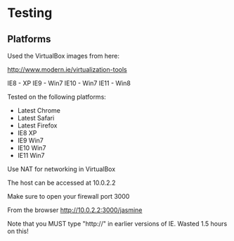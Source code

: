 # Testing

## Platforms

Used the VirtualBox images from here:

http://www.modern.ie/virtualization-tools

IE8 - XP
IE9 - Win7
IE10 - Win7
IE11 - Win8

Tested on the following platforms:

* Latest Chrome
* Latest Safari
* Latest Firefox
* IE8 XP
* IE9 Win7
* IE10 Win7
* IE11 Win7

Use NAT for networking in VirtualBox

The host can be accessed at 10.0.2.2

Make sure to open your firewall port 3000

From the browser http://10.0.2.2:3000/jasmine

Note that you MUST type "http://" in earlier versions of IE. Wasted 1.5 hours
on this!